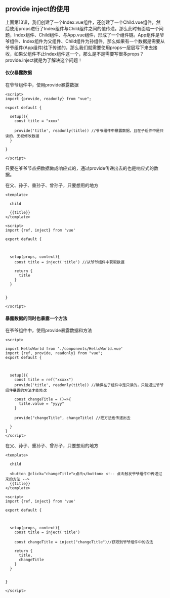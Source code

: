 ## provide inject的使用

上面第13课，我们创建了一个Index.vue组件，还创建了一个Child.vue组件，然后使用props进行了Index组件与Child组件之间的值传递。那么此时有面临一个问题，Index组件、Child组件、与App.vue组件，形成了一个组件链。App组件是爷爷组件、Index组件为父组件、Child组件为孙组件，那么如果有一个数据是需要从爷爷组件(App组件)往下传递的，那么我们就需要使用props一层层写下来去接收，如果父组件不止Index组件这一个，那么是不是需要写很多props？provide.inject就是为了解决这个问题！





#### 仅仅暴露数据

在爷爷组件中，使用provide暴露数据

```vue
<script>
import {provide, readonly} from "vue";

export default {

  setup(){
    const title = "xxxx"
    
    provide('title', readonly(title)) //爷爷组件中暴露数据，且在子组件中是只读的，无权修改数据
  }

}

</script>
```

只要在爷爷节点把数据做成响应式的，通过provide传递出去的也是响应式的数据。



在父、孙子、重孙子、曾孙子，只要想用的地方

```vue
<template>

  child

  {{title}}
</template>

<script>
import {ref, inject} from 'vue'

export default {



  setup(props, context){
    const title = inject('title') //从爷爷组件中获取数据

    return {
      title
    }
  }


}

</script>

```





#### 暴露数据的同时也暴露一个方法

在爷爷组件中，使用provide暴露数据和方法

```vue
<script>

import HelloWorld from './components/HelloWorld.vue'
import {ref, provide, readonly} from "vue";
export default {



  setup(){
    const title = ref("xxxxx")
    provide('title', readonly(title)) //确保在子组件中是只读的，只能通过爷爷组件暴露的方法才能修改

    const changeTitle = ()=>{
      title.value = "yyyy"
    }

    provide("changeTitle", changeTitle) //把方法也传递出去
    
  }
}
</script>
```

在父、孙子、重孙子、曾孙子，只要想用的地方

```vue
<template>

  child

  <button @click="changeTitle">点击</button> <!-- 点击触发爷爷组件中传递过来的方法 -->
  {{title}}
</template>

<script>
import {ref, inject} from 'vue'

export default {



  setup(props, context){
    const title = inject('title')

    const changeTitle = inject("changeTitle")//获取到爷爷组件中的方法

    return {
      title,
      changeTitle
    }
  }


}

</script>

```

